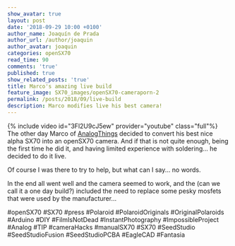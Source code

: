 ```yaml
---
show_avatar: true
layout: post
date: '2018-09-29 10:00 +0100'
author_name: Joaquín de Prada
author_url: /author/joaquin
author_avatar: joaquin
categories: openSX70
read_time: 90
comments: 'true'
published: true
show_related_posts: 'true'
title: Marco's amazing live build
feature_image: SX70_images/openSX70-cameraporn-2
permalink: /posts/2018/09/live-build
description: Marco modifies live his best camera!
---
```

{% include video id="3Fl2U9cJ5ew" provider="youtube" class="full"%}
The other day Marco of [AnalogThings](https://www.youtube.com/channel/UC_1Wc6fdIxr3wctK2bDTLkw) decided to convert his best nice alpha SX70 into an openSX70 camera. And if that is not quite enough, being the first time he did it, and having limited experience with soldering... he decided to do it live. 

Of course I was there to try to help, but what can I say... no words.

In the end all went well and the camera seemed to work, and the (can we call it a one day build?) included the need to replace some pesky mosfets that were used by the manufacturer...




#openSX70 #SX70 #press #Polaroid #PolaroidOriginals #OriginalPolaroids #Arduino #DIY #FilmIsNotDead #InstantPhotography #ImpossibleProject #Analog #TIP #cameraHacks #manualSX70 #SX70 #SeedStudio #SeedStudioFusion #SeedStudioPCBA #EagleCAD #Fantasia

